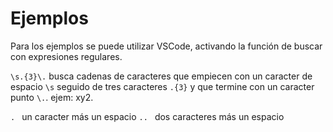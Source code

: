 # Ejemplos

Para los ejemplos se puede utilizar VSCode, activando la función de buscar con expresiones regulares.

``` \s.{3}\. ``` busca cadenas de caracteres que empiecen con un caracter de espacio ```\s``` seguido de tres caracteres ```.{3}``` y que termine con un caracter punto ```\.```. ejem: xy2.

```. ``` un caracter más un espacio
```.. ``` dos caracteres más un espacio


